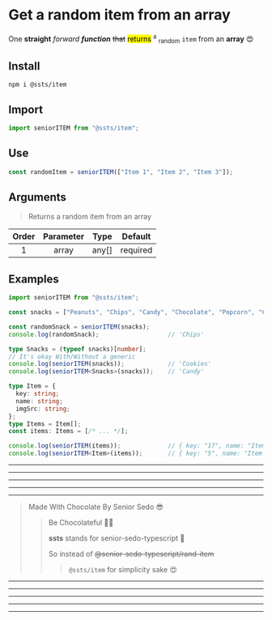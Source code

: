 # Get a random item from an array

One **straight** *forward* ***function*** ~~that~~ <mark>returns</mark> <sup>a</sup> <sub>random</sub> `item` from an **array** 😍

## Install
```shell
npm i @ssts/item
```
## Import
```js
import seniorITEM from "@ssts/item";
```
## Use
```ts
const randomItem = seniorITEM(["Item 1", "Item 2", "Item 3"]);
```

## Arguments
> Returns a random item from an array

| Order |  Parameter  |   Type   | Default  |
| :---: | :---------: | :------: | :-------: |
|   1   |    array    |  any[]   | required |

## Examples

```ts
import seniorITEM from "@ssts/item";

const snacks = ["Peanuts", "Chips", "Candy", "Chocolate", "Popcorn", "Cookies", "Donuts", "Ice cream", "Yogurt", "Brownies", "Cupcakes", "Gummies", "Muffins", "Your favorite drink lol"] as const;

const randomSnack = seniorITEM(snacks);
console.log(randomSnack);                   // 'Chips'

type Snacks = (typeof snacks)[number];
// It's okay With/Without a generic
console.log(seniorITEM(snacks));            // 'Cookies'
console.log(seniorITEM<Snacks>(snacks));    // 'Candy'

type Item = {
  key: string;
  name: string;
  imgSrc: string;
};
type Items = Item[];
const items: Items = [/* ... */];

console.log(seniorITEM(items));             // { key: "17", name: "Item 17", imgSrc: "https://picsum.photos/200" }
console.log(seniorITEM<Item>(items));       // { key: "5", name: "Item 5", imgSrc: "https://picsum.photos/200" }
```

___
---
---
---
***
>   Made With Chocolate By Senior Sedo 😎
>>  Be Chocolateful 💙😍
>>
>>  **ssts** stands for senior-sedo-typescript 💙
>>
>>  So instead of ~~@senior-sedo-typescript/rand-item~~
>>> `@ssts/item` for simplicity sake 😍
***
---
---
---
___